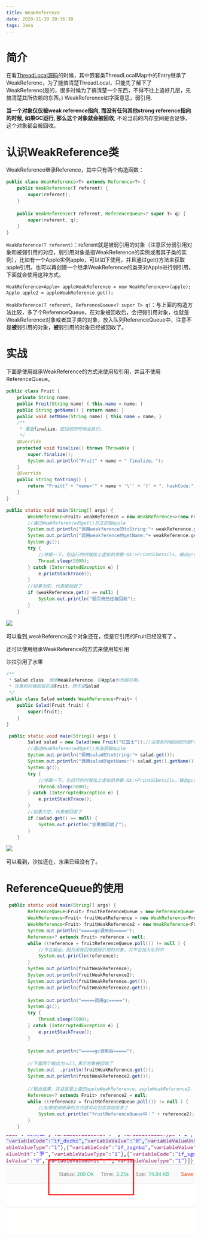 ```yaml
---
title: WeakReference
date: 2020-11-30 20:36:38
tags: Java
---
```



# 简介

在看[ThreadLocal源码](https://hogwartsrico.github.io/2020/11/19/The-use-and-implementation-of-ThreadLocal/)的时候，其中嵌套类ThreadLocalMap中的Entry继承了WeakReferenc，为了能搞清楚ThreadLocal，只能先了解下了WeakReferenc(是的，很多时候为了搞清楚一个东西，不得不往上追好几层，先搞清楚其所依赖的东西。) 
WeakReference如字面意思，弱引用.

 **当一个对象仅仅被weak reference指向, 而没有任何其他strong reference指向的时候, 如果GC运行, 那么这个对象就会被回收**, 不论当前的内存空间是否足够，这个对象都会被回收。

# 认识WeakReference类

 WeakReference继承Reference，其中只有两个构造函数： 

```java
public class WeakReference<T> extends Reference<T> {
    public WeakReference(T referent) {
        super(referent);
    }

    public WeakReference(T referent, ReferenceQueue<? super T> q) {
        super(referent, q);
    }
}
```

`WeakReference(T referent)`：referent就是被弱引用的对象（注意区分弱引用对象和被弱引用的对应，弱引用对象是指WeakReference的实例或者其子类的实例），比如有一个Apple实例apple，可以如下使用，并且通过get()方法来获取apple引用。也可以再创建一个继承WeakReference的类来对Apple进行弱引用，下面就会使用这种方式。

```apple
WeakReference<Apple> appleWeakReference = new WeakReference<>(apple);
Apple apple2 = appleWeakReference.get();
```

`WeakReference(T referent, ReferenceQueue<? super T> q)`：与上面的构造方法比较，多了个ReferenceQueue，在对象被回收后，会把弱引用对象，也就是WeakReference对象或者其子类的对象，放入队列ReferenceQueue中，注意不是**被**弱引用的对象，**被**弱引用的对象已经被回收了。

# 实战

 下面是使用继承WeakReference的方式来使用软引用，并且不使用ReferenceQueue。 

````java
public class Fruit {
    private String name;
    public Fruit(String name) { this.name = name; }
    public String getName() { return name; }
    public void setName(String name) { this.name = name; }
    /**
     * 覆盖finalize，在回收的时候会执行。
     */
    @Override
    protected void finalize() throws Throwable {
        super.finalize();
        System.out.println("Fruit" + name + " finalize。");
    }
    @Override
    public String toString() {
        return "Fruit{" + "name='" + name + '\'' + '}' + ", hashCode:" + this.hashCode();
    }
}
````

```java
public static void main(String[] args) {
        WeakReference<Fruit> weakReference = new WeakReference<>(new Fruit("红富士"));//注意到时候回收的是Fruit，而不是Apple
        //通过WeakReference的get()方法获取Apple
        System.out.println("调用weakference的toString:"+ weakReference.get());
        System.out.println("调用weakference的getName:"+ weakReference.get().getName());
        System.gc();
        try {
            //休眠一下，在运行的时候加上虚拟机参数-XX:+PrintGCDetails，输出gc信息，确定gc发生了。
            Thread.sleep(5000);
        } catch (InterruptedException e) {
            e.printStackTrace();
        }
        //如果为空，代表被回收了
        if (weakReference.get() == null) {
            System.out.println("弱引用已经被回收");
        }
    }
```

![](1.png) 

可以看到,weakReference这个对象还在，但是它引用的Fruit已经没有了 。 

还可以使用继承WeakReference的方式来使用软引用 

沙拉引用了水果

```java
/**
 * Salad class  继承WeakReference，将Apple作为弱引用。
 * 注意到时候回收的是Fruit，而不是Salad
 */
public class Salad extends WeakReference<Fruit> {
    public Salad(Fruit fruit) {
        super(fruit);
    }
}
```



```java
 public static void main(String[] args) {
        Salad salad = new Salad(new Fruit("红富士"));//注意到时候回收的是Fruit，而不是Salad
        //通过WeakReference的get()方法获取Apple
        System.out.println("调用salad的toString:"+ salad.get());
        System.out.println("调用salad的getName:"+ salad.get().getName());
        System.gc();
        try {
            //休眠一下，在运行的时候加上虚拟机参数-XX:+PrintGCDetails，输出gc信息，确定gc发生了。
            Thread.sleep(5000);
        } catch (InterruptedException e) {
            e.printStackTrace();
        }
        //如果为空，代表被回收了
        if (salad.get() == null) {
            System.out.println("水果被回收了");
        }
    }
```

![](2.png) 

可以看到，沙拉还在，水果已经没有了。 



# ReferenceQueue的使用

```java
 public static void main(String[] args) {
        ReferenceQueue<Fruit> fruitReferenceQueue = new ReferenceQueue<>();
        WeakReference<Fruit> fruitWeakReference = new WeakReference<Fruit>(new Fruit("草莓"), fruitReferenceQueue);
        WeakReference<Fruit> fruitWeakReference2 = new WeakReference<Fruit>(new Fruit("红苹果"), fruitReferenceQueue);
        System.out.println("=====gc调用前=====");
        Reference<? extends Fruit> reference = null;
        while ((reference = fruitReferenceQueue.poll()) != null ) {
            //不会输出，因为没有回收被弱引用的对象，并不会加入队列中
            System.out.println(reference);
        }
        System.out.println(fruitWeakReference);
        System.out.println(fruitWeakReference2);
        System.out.println(fruitWeakReference.get());
        System.out.println(fruitWeakReference2.get());

        System.out.println("=====调用gc=====");
        System.gc();
        try {
            Thread.sleep(5000);
        } catch (InterruptedException e) {
            e.printStackTrace();
        }

        System.out.println("=====gc调用后=====");

        //下面两个输出为null,表示对象被回收了
        System.out  .println(fruitWeakReference.get());
        System.out.println(fruitWeakReference2.get());

        //输出结果，并且就是上面的appleWeakReference、appleWeakReference2，再次证明对象被回收了
        Reference<? extends Fruit> reference2 = null;
        while ((reference2 = fruitReferenceQueue.poll()) != null ) {
            //如果使用继承的方式就可以包含其他信息了
            System.out.println("fruitReferenceQueue中：" + reference2);
        }
    }
```

![](3.png) 


